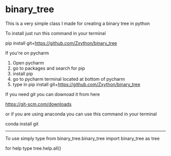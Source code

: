 # binary_tree
This is a very simple class I made for creating a binary tree in python

To install just run this command in your terminal

pip install git+https://github.com/Zxython/binary_tree

If you're on pycharm
1) Open pycharm
2) go to packages and search for pip
3) install pip
4) go to pycharm terminal located at bottom of pycharm
5) type in pip install git+https://github.com/Zxython/binary_tree

If you need git you can downoad it from here

https://git-scm.com/downloads

or if you are using anaconda you can use this command in your terminal

conda install git

-----------------------------------------------------------------------

To use simply type from 
binary_tree.binary_tree import binary_tree as tree

for help type
tree.help.all()
